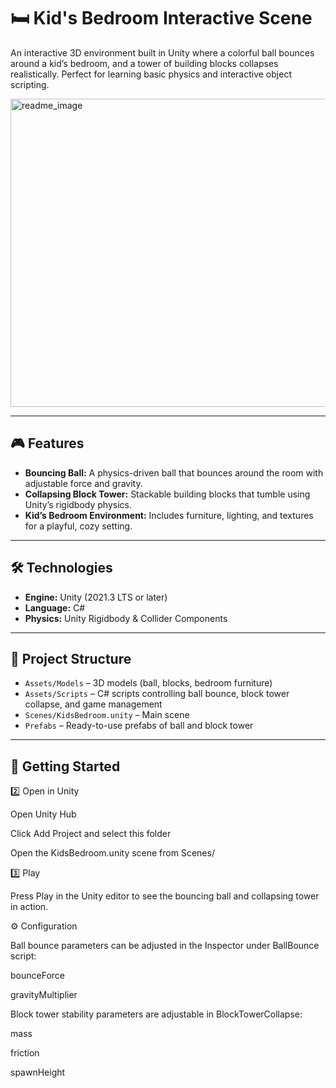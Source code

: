# 🛏️ Kid's Bedroom Interactive Scene  

An interactive 3D environment built in Unity where a colorful ball bounces around a kid’s bedroom, and a tower of building blocks collapses realistically. Perfect for learning basic physics and interactive object scripting.

<img width="762" height="493" alt="readme_image" src="https://github.com/user-attachments/assets/fd984e0b-102b-4902-8ad9-9d5f8d7dbfba" />

---

## 🎮 Features  

- **Bouncing Ball:** A physics-driven ball that bounces around the room with adjustable force and gravity.
- **Collapsing Block Tower:** Stackable building blocks that tumble using Unity’s rigidbody physics.
- **Kid’s Bedroom Environment:** Includes furniture, lighting, and textures for a playful, cozy setting.

---

## 🛠️ Technologies  

- **Engine:** Unity (2021.3 LTS or later)
- **Language:** C#  
- **Physics:** Unity Rigidbody & Collider Components  

---

## 📂 Project Structure  

- `Assets/Models` – 3D models (ball, blocks, bedroom furniture)
- `Assets/Scripts` – C# scripts controlling ball bounce, block tower collapse, and game management
- `Scenes/KidsBedroom.unity` – Main scene
- `Prefabs` – Ready-to-use prefabs of ball and block tower  

---

## 🚀 Getting Started  

2️⃣ Open in Unity

Open Unity Hub

Click Add Project and select this folder

Open the KidsBedroom.unity scene from Scenes/

3️⃣ Play

Press Play in the Unity editor to see the bouncing ball and collapsing tower in action.

⚙️ Configuration

Ball bounce parameters can be adjusted in the Inspector under BallBounce script:

bounceForce

gravityMultiplier

Block tower stability parameters are adjustable in BlockTowerCollapse:

mass

friction

spawnHeight
```
